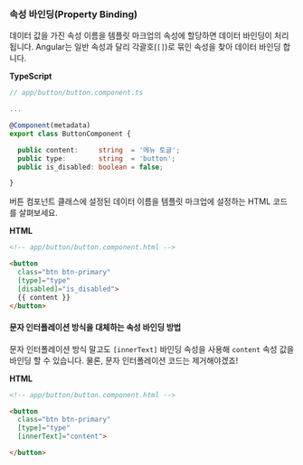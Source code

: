 ### 속성 바인딩(Property Binding)

데이터 값을 가진 속성 이름을 템플릿 마크업의 속성에 할당하면 데이터 바인딩이 처리됩니다. Angular는 일반 속성과 달리 각괄호(`[]`)로 묶인 속성을 찾아 데이터 바인딩 합니다.

**TypeScript**

```ts
// app/button/button.component.ts

...

@Component(metadata)
export class ButtonComponent {

  public content:     string  = '메뉴 토글';
  public type:        string  = 'button';
  public is_disabled: boolean = false;

}
```

버튼 컴포넌트 클래스에 설정된 데이터 이름을 템플릿 마크업에 설정하는 HTML 코드를 살펴보세요.

**HTML**

```html
<!-- app/button/button.component.html -->

<button
  class="btn btn-primary"
  [type]="type"
  [disabled]="is_disabled">
  {{ content }}
</button>
```

#### 문자 인터폴레이션 방식을 대체하는 속성 바인딩 방법

문자 인터폴레이션 방식 말고도 `[innerText]` 바인딩 속성을 사용해 `content` 속성 값을 바인딩 할 수 있습니다. 물론, 문자 인터폴레이션 코드는 제거해야겠죠!

**HTML**

```html
<!-- app/button/button.component.html -->

<button
  class="btn btn-primary"
  [type]="type"
  [innerText]="content">

</button>
```